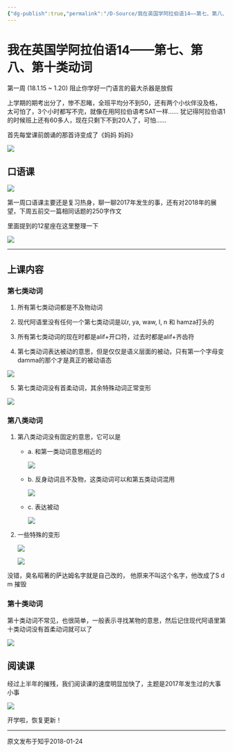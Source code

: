 ```yaml
---
{"dg-publish":true,"permalink":"/D-Source/我在英国学阿拉伯语14——第七、第八、第十类动词/","created":"2024-01-28T22:46:33.037+08:00","updated":"2024-01-28T22:50:10.811+08:00"}
---
```


# 我在英国学阿拉伯语14——第七、第八、第十类动词

第一周 (18.1.15 ~ 1.20) 阻止你学好一门语言的最大杀器是放假

  

上学期的期考出分了，惨不忍睹，全班平均分不到50，还有两个小伙伴没及格，太可怕了，3个小时都写不完，就像在用阿拉伯语考SAT一样…… 犹记得阿拉伯语1的时候班上还有60多人，现在只剩下不到20人了，可怕……

  

首先每堂课前朗诵的那首诗变成了《妈妈 妈妈》

![](https://pic2.zhimg.com/80/v2-436aad49e2d11e2c31c1aae14b14ee45_720w.webp)

  

## 口语课

![](https://pic4.zhimg.com/80/v2-b9ee98011dcdb1c083882280b0c794fb_720w.webp)

第一周口语课主要还是复习热身，聊一聊2017年发生的事，还有对2018年的展望，下周五前交一篇相同话题的250字作文

  

里面提到的12星座在这里整理一下

![](https://pic1.zhimg.com/80/v2-c6d764c8abd42068c697f57ac705cf08_720w.webp)

---

## 上课内容

### 第七类动词

1) 所有第七类动词都是不及物动词

  

2) 现代阿语里没有任何一个第七类动词是以r, ya, waw, l, n 和 hamza打头的

  

3) 所有第七类动词的现在时都是alif+开口符，过去时都是alif+齐齿符

  

4) 第七类动词表达被动的意思，但是仅仅是语义层面的被动，只有第一个字母变damma的那个才是真正的被动语态

![](https://pic2.zhimg.com/80/v2-087077a0edd1259f279dbd5f7d756ba9_720w.webp)

  

5) 第七类动词没有首柔动词，其余特殊动词正常变形

![](https://pic4.zhimg.com/80/v2-ac22c0f36e7a851dcaa26e9ed4ea53d7_720w.webp)

  

  

### 第八类动词

1) 第八类动词没有固定的意思，它可以是
	- a. 和第一类动词意思相近的

		![](https://pic3.zhimg.com/80/v2-71976a7d8299a915674a5170eaf438be_720w.webp)

	- b. 反身动词且不及物，这类动词可以和第五类动词混用

		![](https://pic4.zhimg.com/80/v2-66ad939fc8f0f8ba5d43e09535d1397f_720w.webp)

	- c. 表达被动

		![](https://pic2.zhimg.com/80/v2-cf15b004634b068163ada6c449380e41_720w.webp)

  

2) 一些特殊的变形

	![](https://pic1.zhimg.com/80/v2-b893a16a760b5210b8f4bb36bfadc728_720w.webp)

	![](https://pic2.zhimg.com/80/v2-5ad31c44d08a72961cf1b6dfbcd7373d_720w.webp)

没错，臭名昭著的萨达姆名字就是自己改的， 他原来不叫这个名字，他改成了S d m 摧毁

  

  

### 第十类动词

第十类动词不常见，也很简单，一般表示寻找某物的意思，然后记住现代阿语里第十类动词没有首柔动词就可以了

![](https://pic2.zhimg.com/80/v2-e2e740c75ca3b0ae539c933884942d41_720w.webp)

  

  

## 阅读课

经过上半年的摧残，我们阅读课的速度明显加快了，主题是2017年发生过的大事小事

![](https://pic3.zhimg.com/80/v2-43417bcf861469167d08fcf20afcbb52_720w.webp)

开学啦，恢复更新！

---
原文发布于知乎2018-01-24